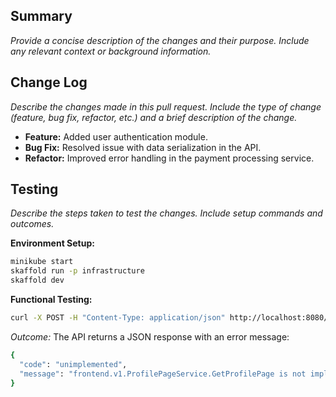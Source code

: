 ## Summary

*Provide a concise description of the changes and their purpose. Include any relevant context or background information.*

## Change Log

*Describe the changes made in this pull request. Include the type of change (feature, bug fix, refactor, etc.) and a brief description of the change.*

- **Feature:** Added user authentication module.
- **Bug Fix:** Resolved issue with data serialization in the API.
- **Refactor:** Improved error handling in the payment processing service.

## Testing

*Describe the steps taken to test the changes. Include setup commands and outcomes.*

**Environment Setup:**

```bash
minikube start
skaffold run -p infrastructure
skaffold dev
 ```

**Functional Testing:**

```bash
curl -X POST -H "Content-Type: application/json" http://localhost:8080/frontend.v1.ProfilePageService/GetProfilePage -d '{"username": "testuser"}'
```

*Outcome:* The API returns a JSON response with an error message:

```bash
{
  "code": "unimplemented",
  "message": "frontend.v1.ProfilePageService.GetProfilePage is not implemented"
}
```

   